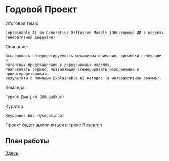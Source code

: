 # Годовой Проект
Итоговая тема: 
```
Explainable AI in Generative Diffusion Models (Объяснимый ИИ в моделях генеративной диффузии)
```
Описание:
```
Исследовать интерпретируемость механизма внимания, динамики генерации и
латентных представлений в диффузионных моделях.
Реализовать сервис, позволяющий сгенерировать изображение и проинтерпретировать
результаты с помощью Explainable AI методов (в интерактивном режиме).
```
Команда: 
```
Гудков Дмитрий (@dugudkov)
```
Куратор:
```
Неудачина Ева (@cocosinca)
```
Проект будет выполняться в треке Research
## План работы
[Здесь](docs/plan.md)
